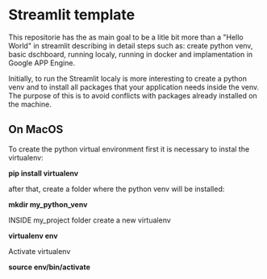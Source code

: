 # Streamlit template

This repositorie has the as main goal to be a litle bit more than a "Hello World" in streamlit describing in detail steps such as: create python venv, basic dschboard, running localy, running in docker and implamentation in Google APP Engine.

Initially, to run the Streamlit localy is more interesting to create a python venv and to install all packages that your application needs inside the venv. The purpose of this is to avoid conflicts with packages already installed on the machine.

## On MacOS

To create the python virtual environment first it is necessary to instal the virtualenv:

**pip install virtualenv**

after that, create a folder where the python venv will be installed:

**mkdir my_python_venv**

INSIDE my_project folder create a new virtualenv

**virtualenv env**

Activate virtualenv

**source env/bin/activate**



